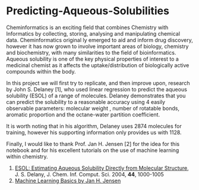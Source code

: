 # Predicting-Aqueous-Solubilities

Cheminformatics is an exciting field that combines Chemistry with Informatics by collecting, storing, analysing and manipulating chemical data. Cheminformatics original
ly emerged to aid and inform drug discovery, however it has now grown to involve important areas of biology, chemistry and biochemistry, with many similarities to the 
field of bioinformatics. Aqueous solubility is one of the key physical properties of interest to a medicinal chemist as it affects the uptake/distribution of 
biologically active compounds within the body.

In this project we will first try to replicate, and then improve upon, research by John S. Delaney [1], who used linear regression to predict the aqueous solubility 
(ESOL) of a range of molecules. Delaney demonstrates that you can predict the solubility to a reasonable accuracy using 4 easily observable parameters: molecular weight
, number of rotatable bonds, aromatic proportion and the octane-water partition coefficient.

It is worth noting that in his algorithm, Delaney uses 2874 molecules for training, however his supporting information only provides us with 1128.

Finally, I would like to thank Prof. Jan H. Jensen [2] for the idea for this notebook and for his excellent tutorials on the use of machine learning within chemistry.

1. [ESOL: Estimating Aqueous Solubility Directly from Molecular Structure](https://pubs.acs.org/doi/10.1021/ci034243x), J. S. Delany, J. Chem. Inf. Comput. Sci. 2004, **44**, 1000-1005
2. [Machine Learning Basics by Jan H. Jensen](https://sites.google.com/view/ml-basics/home?authuser=0)

